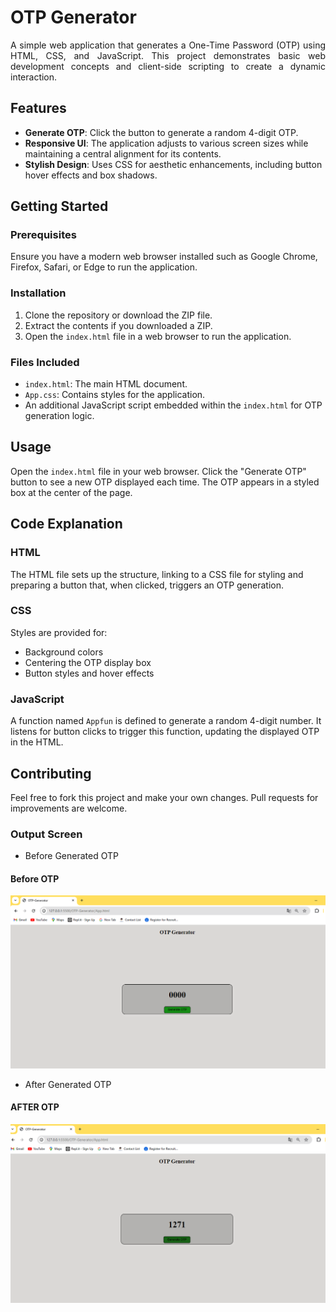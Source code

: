 # OTP Generator

<p align="justify">A simple web application that generates a One-Time Password (OTP) using HTML, CSS, and JavaScript. This project demonstrates basic web development concepts and client-side scripting to create a dynamic interaction.</p>



## Features

- **Generate OTP**: Click the button to generate a random 4-digit OTP.
- **Responsive UI**: The application adjusts to various screen sizes while maintaining a central alignment for its contents.
- **Stylish Design**: Uses CSS for aesthetic enhancements, including button hover effects and box shadows.

## Getting Started

### Prerequisites

Ensure you have a modern web browser installed such as Google Chrome, Firefox, Safari, or Edge to run the application.

### Installation

1. Clone the repository or download the ZIP file.
2. Extract the contents if you downloaded a ZIP.
3. Open the `index.html` file in a web browser to run the application.

### Files Included

- `index.html`: The main HTML document.
- `App.css`: Contains styles for the application.
- An additional JavaScript script embedded within the `index.html` for OTP generation logic.

## Usage

Open the `index.html` file in your web browser. Click the "Generate OTP" button to see a new OTP displayed each time. The OTP appears in a styled box at the center of the page.

## Code Explanation

### HTML

The HTML file sets up the structure, linking to a CSS file for styling and preparing a button that, when clicked, triggers an OTP generation.

### CSS

Styles are provided for:
- Background colors
- Centering the OTP display box
- Button styles and hover effects

### JavaScript

A function named `Appfun` is defined to generate a random 4-digit number. It listens for button clicks to trigger this function, updating the displayed OTP in the HTML.

## Contributing

Feel free to fork this project and make your own changes. Pull requests for improvements are welcome.

### Output Screen

- Before Generated OTP
#### Before OTP
  ![BeforeOTP](./Pictures/BeforeOTP.png)

- After Generated OTP
#### AFTER OTP
   ![AfterOTP](./Pictures/AfterOTP.png)
